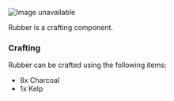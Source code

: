 ![Image unavailable](https://i.imgur.com/OUWjvBm.png)

Rubber is a crafting component.

### Crafting

Rubber can be crafted using the following items:

* 8x Charcoal
* 1x Kelp
